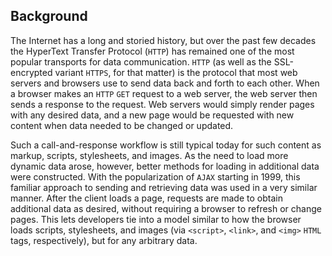 ## Background

The Internet has a long and storied history, but over the past few decades the HyperText Transfer Protocol (`HTTP`) has remained one of the most popular transports for data communication.
`HTTP` (as well as the SSL-encrypted variant `HTTPS`, for that matter) is the protocol that most web servers and browsers use to send data back and forth to each other.
When a browser makes an `HTTP` `GET` request to a web server, the web server then sends a response to the request.
Web servers would simply render pages with any desired data, and a new page would be requested with new content when data needed to be changed or updated.

Such a call-and-response workflow is still typical today for such content as markup, scripts, stylesheets, and images.
As the need to load more dynamic data arose, however, better methods for loading in additional data were constructed.
With the popularization of `AJAX` starting in 1999, this familiar approach to sending and retrieving data was used in a very similar manner.
After the client loads a page, requests are made to obtain additional data as desired, without requiring a browser to refresh or change pages.
This lets developers tie into a model similar to how the browser loads scripts, stylesheets, and images (via `<script>`, `<link>`, and `<img>` `HTML` tags, respectively), but for any arbitrary data.

